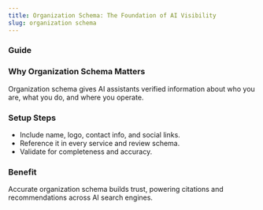 ```yaml
---
title: Organization Schema: The Foundation of AI Visibility
slug: organization schema
---
```


### Guide
### Why Organization Schema Matters
Organization schema gives AI assistants verified information about who you are, what you do, and where you operate.

### Setup Steps
- Include name, logo, contact info, and social links.
- Reference it in every service and review schema.
- Validate for completeness and accuracy.

### Benefit
Accurate organization schema builds trust, powering citations and recommendations across AI search engines.
